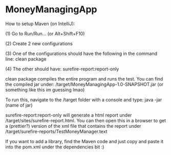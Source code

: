 # MoneyManagingApp

How to setup Maven (on IntelliJ):

(1) Go to Run/Run... (or Alt+Shift+F10)

(2) Create 2 new configurations

(3) One of the configurations should have the following in the command line: clean package

(4) The other should have: surefire-report:report-only

clean package compiles the entire program and runs the test. You can find the compiled jar under: /target/MoneyManagingApp-1.0-SNAPSHOT.jar (or something like this im guessing lmao)

To run this, navigate to the /target folder with a console and type: java -jar (name of jar)

surefire-report:report-only will generate a html report under /target/sites/surefire-report.html. You can then open this in a browser to get a (prettier?) version of the xml file that contains the report under /target/surefire-reports/TestMoneyManager.text

If you want to add a library, find the Maven code and just copy and paste it into the pom.xml under the dependencies bit :)
